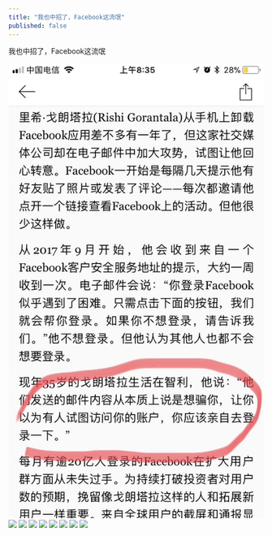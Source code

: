 ```yaml
---
title: "我也中招了，Facebook这流氓"
published: false
---
```

我也中招了，Facebook这流氓

![](./1.jpg)
![](./2.jpg)
![](./3.jpg)
![](./4.jpg)
![](./5.jpg)
![](./6.jpg)
![](./7.jpg)
![](./8.jpg)
![](./9.jpg)
